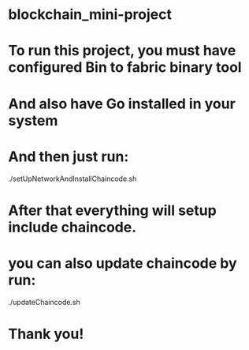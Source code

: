 # blockchain_mini-project
# To run this project, you must have configured Bin to fabric binary tool
# And also have Go installed in your system

# And then just run:
./setUpNetworkAndInstallChaincode.sh 

# After that everything will setup include chaincode.

# you can also update chaincode by run:
./updateChaincode.sh

# Thank you!

